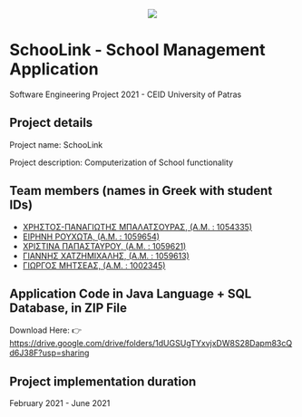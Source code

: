 <p align="center">
  <img  src="https://user-images.githubusercontent.com/52033650/121591402-20179200-ca42-11eb-8411-c89d7dd5d6d5.jpg">
</p>

# SchooLink - School Management Application

Software Engineering Project 2021 - CEID University of Patras

## Project details
Project name: SchooLink

Project description: Computerization of School functionality

## Team members (names in Greek with student IDs)
* <a href="https://github.com/takis104">ΧΡΗΣΤΟΣ-ΠΑΝΑΓΙΩΤΗΣ ΜΠΑΛΑΤΣΟΥΡΑΣ, (Α.Μ. : 1054335)</a>
* <a href="https://github.com/EiriniRouchota">ΕΙΡΗΝΗ ΡΟΥΧΩΤΑ, (Α.Μ. : 1059654)</a>
* <a href="https://github.com/christinapap13">ΧΡΙΣΤΙΝΑ ΠΑΠΑΣΤΑΥΡΟΥ, (Α.Μ. : 1059621)</a>
* <a href="https://github.com/ITSHASFI">ΓΙΑΝΝΗΣ ΧΑΤΖΗΜΙΧΑΛΗΣ, (Α.Μ. : 1059613)</a>
* <a href="https://github.com/yakam0t0">ΓΙΩΡΓΟΣ ΜΗΤΣΕΑΣ, (Α.Μ. : 1002345)</a>

## Application Code in Java Language + SQL Database, in ZIP File
Download Here:
👉 https://drive.google.com/drive/folders/1dUGSUgTYxvjxDW8S28Dapm83cQd6J38F?usp=sharing

## Project implementation duration
February 2021 - June 2021
